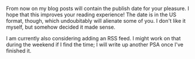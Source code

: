 From now on my blog posts will contain the publish date for your pleasure.
I hope that this improves your reading experience! The date is in the US
format, though, which undoubitably will alienate some of you. I don't like
it myself, but somehow decided it made sense.

I am currently also considering adding an RSS feed. I might work on that
during the weekend if I find the time; I will write up another PSA once
I've finished it.
